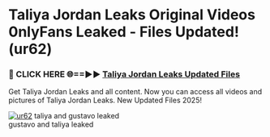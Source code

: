 # Taliya Jordan Leaks Original Videos 0nlyFans Leaked - Files Updated! (ur62)

<h3>🔴 CLICK HERE 🌐==►► <a href="https://tinyurl.com/3hn5wdd3" rel="nofollow">Taliya Jordan Leaks Updated Files</a></h3>

Get Taliya Jordan Leaks and all content. Now you can access all videos and pictures of Taliya Jordan Leaks. New Updated Files 2025!

[![ur62](https://i.imgur.com/4HnBqBT.gif)](https://tinyurl.com/3hn5wdd3)
taliya and gustavo leaked<br>
gustavo and taliya leaked
